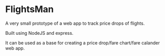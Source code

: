 # FlightsMan

A very small prototype of a web app to track price drops of flights. 

Built using NodeJS and express.

It can be used as a base for creating a price drop/fare chart/fare calander web app. 
